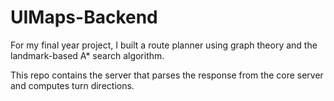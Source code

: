 # UIMaps-Backend

For my final year project, I built a route planner using graph theory and the landmark-based A* search algorithm.

This repo contains the server that parses the response from the core server and computes turn directions.
